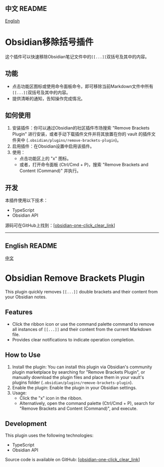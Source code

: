 ## 中文 README

[English](README_EN.md)

# Obsidian移除括号插件

这个插件可以快速移除Obsidian笔记文件中的`[[...]]`双括号及其中的内容。

## 功能

* 点击功能区图标或使用命令面板命令，即可移除当前Markdown文件中所有`[[...]]`双括号及其中的内容。
* 提供清晰的通知，告知操作完成情况。

## 如何使用

1. 安装插件：你可以通过Obsidian的社区插件市场搜索 "Remove Brackets Plugin" 进行安装，或者手动下载插件文件并将其放置在你的 vault 的插件文件夹中 (`.obsidian/plugins/remove-brackets-plugin`)。
2. 启用插件：在Obsidian设置中启用该插件。
3. 使用：
    * 点击功能区上的 "x" 图标。
    * 或者，打开命令面板 (Ctrl/Cmd + P)，搜索 "Remove Brackets and Content (Command)" 并执行。

## 开发

本插件使用以下技术：

* TypeScript
* Obsidian API

源码可在GitHub上找到：[[obsidian-one-click_clear_link](https://github.com/Tom6255/obsidian-one-click_clear_link)]

---

## English README

[中文](README.md)

# Obsidian Remove Brackets Plugin

This plugin quickly removes `[[...]]` double brackets and their content from your Obsidian notes.

## Features

* Click the ribbon icon or use the command palette command to remove all instances of `[[...]]` and their content from the current Markdown file.
* Provides clear notifications to indicate operation completion.

## How to Use

1. Install the plugin: You can install this plugin via Obsidian's community plugin marketplace by searching for "Remove Brackets Plugin", or manually download the plugin files and place them in your vault's plugins folder (`.obsidian/plugins/remove-brackets-plugin`).
2. Enable the plugin: Enable the plugin in your Obsidian settings.
3. Usage:
    * Click the "x" icon in the ribbon.
    * Alternatively, open the command palette (Ctrl/Cmd + P), search for "Remove Brackets and Content (Command)", and execute.

## Development

This plugin uses the following technologies:

* TypeScript
* Obsidian API

Source code is available on GitHub: [[obsidian-one-click_clear_link](https://github.com/Tom6255/obsidian-one-click_clear_link)]
